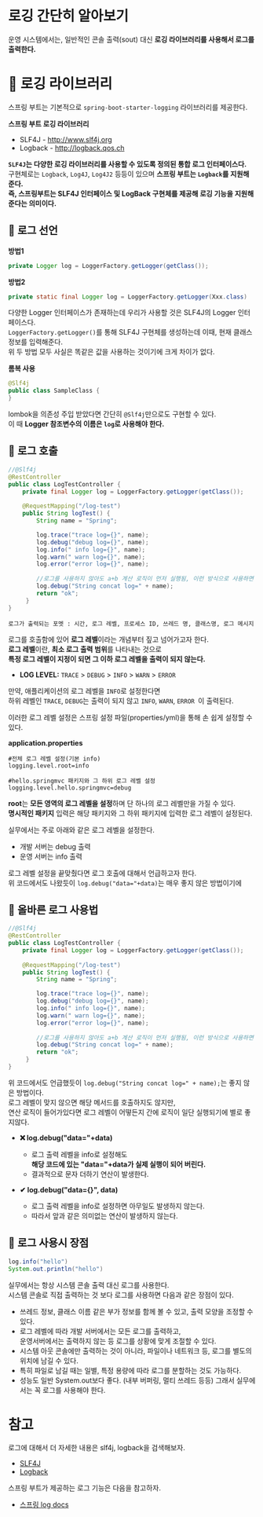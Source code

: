 로깅 간단히 알아보기
=========================   
운영 시스템에서는, 일반적인 콘솔 출력(sout) 대신 **로깅 라이브러리를 사용해서 로그를 출력한다.**        
    
# 📗 로깅 라이브러리
스프링 부트는 기본적으로 `spring-boot-starter-logging` 라이브러리를 제공한다.   
          
**스프링 부트 로깅 라이브러리**
* SLF4J - http://www.slf4j.org
* Logback - http://logback.qos.ch
    
**`SLF4J`는 다양한 로깅 라이브러리를 사용할 수 있도록 정의된 통합 로그 인터페이스다.**                  
구현체로는 `Logback`, `Log4J`, `Log4J2` 등등이 있으며 **스프링 부트는 `Logback`를 지원해준다.**              
**즉, 스프링부트는 SLF4J 인터페이스 및 LogBack 구현체를 제공해 로깅 기능을 지원해준다는 의미이다.**           

## 📖 로그 선언
  
**방법1**    
```java
private Logger log = LoggerFactory.getLogger(getClass());
```
      
**방법2**   
```java
private static final Logger log = LoggerFactory.getLogger(Xxx.class)
```
      
다양한 Logger 인터페이스가 존재하는데 우리가 사용할 것은 SLF4J의 Logger 인터페이스다.           
`LoggerFactory.getLogger()`를 통해 SLF4J 구현체를 생성하는데 이때, 현재 클래스 정보를 입력해준다.         
위 두 방법 모두 사실은 똑같은 값을 사용하는 것이기에 크게 차이가 없다.       
          
**롬복 사용**  
```java
@Slf4j
public class SampleClass {
}
```
lombok을 의존성 주입 받았다면 간단히 `@Slf4j`만으로도 구현할 수 있다.        
이 때 **Logger 참조변수의 이름은 `log`로 사용해야 한다.**              


## 📖 로그 호출

```java
//@Slf4j
@RestController
public class LogTestController {
    private final Logger log = LoggerFactory.getLogger(getClass());
 
    @RequestMapping("/log-test")
    public String logTest() {
        String name = "Spring";

        log.trace("trace log={}", name);
        log.debug("debug log={}", name);
        log.info(" info log={}", name);
        log.warn(" warn log={}", name);
        log.error("error log={}", name);
 
        //로그를 사용하지 않아도 a+b 계산 로직이 먼저 실행됨, 이런 방식으로 사용하면 X
        log.debug("String concat log=" + name);
        return "ok";
     }
}
```
```
로그가 출력되는 포멧 : 시간, 로그 레벨, 프로세스 ID, 쓰레드 명, 클래스명, 로그 메시지
```  

로그를 호출함에 있어 **로그 레벨**이라는 개념부터 짚고 넘어가고자 한다.         
**로그 레벨**이란, **최소 로그 출력 범위**를 나타내는 것으로           
**특정 로그 레벨이 지정이 되면 그 이하 로그 레벨을 출력이 되지 않는다.**        
   
* **LOG LEVEL:** `TRACE` > `DEBUG` > `INFO` > `WARN` > `ERROR`      
     
만약, 애플리케이션의 로그 레벨을 `INFO`로 설정한다면               
하위 레벨인 `TRACE`, `DEBUG`는 출력이 되지 않고 `INFO`, `WARN`, `ERROR `이 출력된다.            

이러한 로그 레벨 설정은 스프링 설정 파일(properties/yml)을 통해 손 쉽게 설정할 수 있다.   

**application.properties**
```properties
#전체 로그 레벨 설정(기본 info)
logging.level.root=info

#hello.springmvc 패키지와 그 하위 로그 레벨 설정
logging.level.hello.springmvc=debug
```
    
**root**는 **모든 영역의 로그 레벨을 설정**하며 단 하나의 로그 레벨만을 가질 수 있다.      
**명시적인 패키지** 입력은 해당 패키지와 그 하위 패키지에 입력한 로그 레벨이 설정된다.         
  
실무에서는 주로 아래와 같은 로그 레벨을 설정한다.      
   
* 개발 서버는 debug 출력   
* 운영 서버는 info 출력          
   
로그 레벨 설정을 끝맞췄다면 로그 호출에 대해서 언급하고자 한다.       
위 코드에서도 나왔듯이 `log.debug("data="+data)`는 매우 좋지 않은 방법이기에   
   
## 📖 올바른 로그 사용법     
```java
//@Slf4j
@RestController
public class LogTestController {
    private final Logger log = LoggerFactory.getLogger(getClass());
 
    @RequestMapping("/log-test")
    public String logTest() {
        String name = "Spring";

        log.trace("trace log={}", name);
        log.debug("debug log={}", name);
        log.info(" info log={}", name);
        log.warn(" warn log={}", name);
        log.error("error log={}", name);
 
        //로그를 사용하지 않아도 a+b 계산 로직이 먼저 실행됨, 이런 방식으로 사용하면 X
        log.debug("String concat log=" + name);
        return "ok";
     }
}
```
위 코드에서도 언급했듯이 `log.debug("String concat log=" + name);`는 좋지 않은 방법이다.    
로그 레벨이 맞지 않으면 해당 메서드를 호출하지도 않지만,       
연산 로직이 들어가있다면 로그 레벨이 어떻든지 간에 로직이 일단 실행되기에 별로 좋지않다.    
     
* **❌ log.debug("data="+data)**     
    * 로그 출력 레벨을 info로 설정해도       
      **해당 코드에 있는 "data="+data가 실제 실행이 되어 버린다.**    
    * 결과적으로 문자 더하기 연산이 발생한다. 

* **✔ log.debug("data={}", data)**       
    * 로그 출력 레벨을 info로 설정하면 아무일도 발생하지 않는다.    
    * 따라서 앞과 같은 의미없는 연산이 발생하지 않는다.
   
## 📖 로그 사용시 장점
```java
log.info("hello")
System.out.println("hello")
```
        
실무에서는 항상 시스템 콘솔 출력 대신 로그를 사용한다.    
시스템 콘솔로 직접 출력하는 것 보다 로그를 사용하면 다음과 같은 장점이 있다.       

* 쓰레드 정보, 클래스 이름 같은 부가 정보를 함께 볼 수 있고, 출력 모양을 조정할 수 있다.
* 로그 레벨에 따라 개발 서버에서는 모든 로그를 출력하고,    
  운영서버에서는 출력하지 않는 등 로그를 상황에 맞게 조절할 수 있다.
* 시스템 아웃 콘솔에만 출력하는 것이 아니라, 파일이나 네트워크 등, 로그를 별도의 위치에 남길 수 있다.
* 특히 파일로 남길 때는 일별, 특정 용량에 따라 로그를 분할하는 것도 가능하다.
* 성능도 일반 System.out보다 좋다. (내부 버퍼링, 멀티 쓰레드 등등) 그래서 실무에서는 꼭 로그를 사용해야 한다.
   
# 참고       
로그에 대해서 더 자세한 내용은 slf4j, logback을 검색해보자.     
  
* [SLF4J](http://www.slf4j.org)   
* [Logback](http://logback.qos.ch)    
     
스프링 부트가 제공하는 로그 기능은 다음을 참고하자.    
   
* [스프링 log docs](https://docs.spring.io/spring-boot/docs/current/reference/html/spring-bootfeatures.html#boot-features-logging)
  

